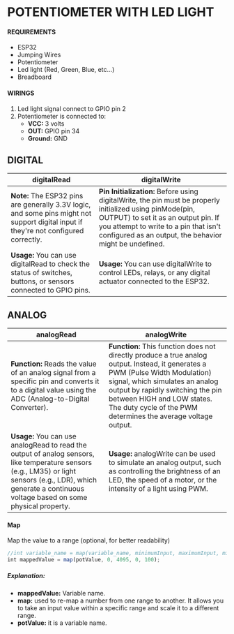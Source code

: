 # POTENTIOMETER WITH LED LIGHT

#### REQUIREMENTS
- ESP32
- Jumping Wires
- Potentiometer
- Led light (Red, Green, Blue, etc...)
- Breadboard

#### WIRINGS
1. Led light signal connect to GPIO pin 2
2. Potentiometer is connected to:
    - **VCC:** 3 volts
    - **OUT:** GPIO pin 34
    - **Ground:** GND
## DIGITAL
| digitalRead | digitalWrite|
|-------------|-------------|
|**Note:** The ESP32 pins are generally 3.3V logic, and some pins might not support digital input if they're not configured correctly. | **Pin Initialization:** Before using digitalWrite, the pin must be properly initialized using pinMode(pin, OUTPUT) to set it as an output pin. If you attempt to write to a pin that isn't configured as an output, the behavior might be undefined.
**Usage:** You can use digitalRead to check the status of switches, buttons, or sensors connected to GPIO pins.| **Usage:** You can use digitalWrite to control LEDs, relays, or any digital actuator connected to the ESP32. |

## ANALOG
| analogRead | analogWrite|
|-------------|-------------|
|**Function:** Reads the value of an analog signal from a specific pin and converts it to a digital value using the ADC (Analog-to-Digital Converter).| **Function:** This function does not directly produce a true analog output. Instead, it generates a PWM (Pulse Width Modulation) signal, which simulates an analog output by rapidly switching the pin between HIGH and LOW states. The duty cycle of the PWM determines the average voltage output.
**Usage:** You can use analogRead to read the output of analog sensors, like temperature sensors (e.g., LM35) or light sensors (e.g., LDR), which generate a continuous voltage based on some physical property. | **Usage:** analogWrite can be used to simulate an analog output, such as controlling the brightness of an LED, the speed of a motor, or the intensity of a light using PWM. |

#### Map
Map the value to a range (optional, for better readability)
```js
//int variable_name = map(variable_name, minimumInput, maximumInput, minimumOutput, maximumOutput);
int mappedValue = map(potValue, 0, 4095, 0, 100);
```
##### Explanation:
- **mappedValue:** Variable name.
- **map:** used to re-map a number from one range to another.  It allows you to take an input value within a specific range and scale it to a different range.
- **potValue:** it is a variable name.
